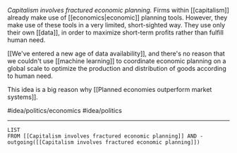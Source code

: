 *Capitalism involves fractured economic planning.* Firms within [[capitalism]] already make use of [[economics|economic]] planning tools. However, they make use of these tools in a very limited, short-sighted way. They use only their own [[data]], in order to maximize short-term profits rather than fulfill human need.

[[We've entered a new age of data availability]], and there's no reason that we couldn't use [[machine learning]] to coordinate economic planning on a global scale to optimize the production and distribution of goods according to human need. 

This idea is a big reason why [[Planned economies outperform market systems]]. 

#idea/politics/economics 
#idea/politics 

---
```dataview
LIST
FROM [[Capitalism involves fractured economic planning]] AND -outgoing([[Capitalism involves fractured economic planning]])
```